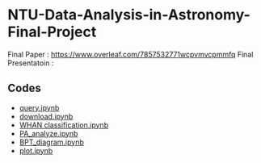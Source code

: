 # NTU-Data-Analysis-in-Astronomy-Final-Project

Final Paper : https://www.overleaf.com/7857532771wcpvmvcpmmfq
Final Presentatoin : 

## Codes

- [query.ipynb](./query.ipynb)
- [download.ipynb](./download.ipynb)
- [WHAN classification.ipynb](./WHAN_classification.ipynb)
- [PA_analyze.ipynb](./PA_analyze.ipynb)
- [BPT_diagram.ipynb](./BPT_diagram.ipynb)
- [plot.ipynb](./plot.ipynb)